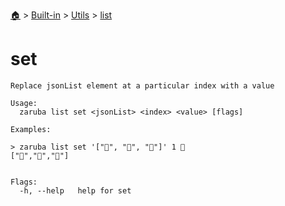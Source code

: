 <!--startTocHeader-->
[🏠](../../../README.md) > [Built-in](../../README.md) > [Utils](../README.md) > [list](README.md)
# set
<!--endTocHeader-->

```
Replace jsonList element at a particular index with a value

Usage:
  zaruba list set <jsonList> <index> <value> [flags]

Examples:

> zaruba list set '["🍊", "🍓", "🍇"]' 1 🍕
["🍊","🍕","🍇"]


Flags:
  -h, --help   help for set

```

<!--startTocSubtopic-->
<!--endTocSubtopic-->
